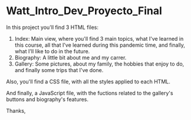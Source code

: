 # Watt_Intro_Dev_Proyecto_Final

In this project you'll find 3 HTML files:

  1. Index: Main view, where you'll find 3 main topics, what I've learned in this course, all that I've learned during this pandemic time, and finally, what I'll like to do in the future. 
  2. Biography: A little bit about me and my carrer. 
  3. Gallery: Some pictures, about my family, the hobbies that enjoy to do, and finally some trips that I've done. 
  
Also, you'll find a CSS file, with all the styles applied to each HTML. 

And finally, a JavaScript file, with the fuctions related to the gallery's buttons and biography's features. 

Thanks, 
